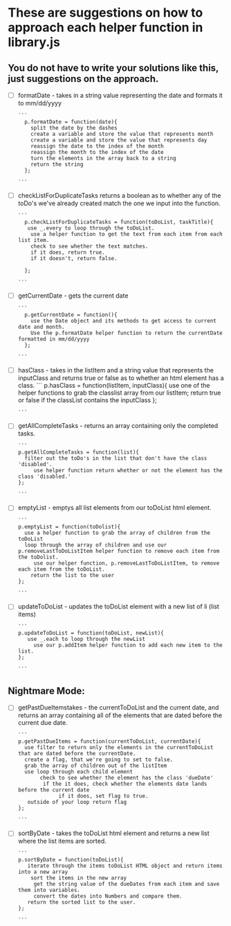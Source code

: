 # These are suggestions on how to approach each helper function in library.js

## You do not have to write your solutions like this, just suggestions on the approach.


* [ ] formatDate - takes in a string value representing the date and formats it to mm/dd/yyyy

      ```
        p.formatDate = function(date){
          split the date by the dashes
          create a variable and store the value that represents month
          create a variable and store the value that represents day
          reassign the date to the index of the month
          reassign the month to the index of the date
          turn the elements in the array back to a string
          return the string
        };

      ```

* [ ] checkListForDuplicateTasks returns a boolean as to whether any of the toDo's we've already created match the one we input into the function.

      ```
        p.checkListForDuplicateTasks = function(toDoList, taskTitle){
         use _.every to loop through the toDoList.
          use a helper function to get the text from each item from each list item.
          check to see whether the text matches.
          if it does, return true.
          if it doesn't, return false.
          
        };

      ```
* [ ] getCurrentDate - gets the current date

      ```
        p.getCurrentDate = function(){
          use the Date object and its methods to get access to current date and month.
          Use the p.formatDate helper function to return the currentDate formatted in mm/dd/yyyy
        };

      ```
* [ ] hasClass - takes in the listItem and a string value that represents the inputClass and returns true or false as to whether an html element has a class.
      ```
      p.hasClass = function(listItem, inputClass){
        use one of the helper functions to grab the classlist array from our listItem;
        return true or false if the classList contains the inputClass
      };

      ```

* [ ] getAllCompleteTasks - returns an array containing only the completed tasks.

      ```
      p.getAllCompleteTasks = function(list){
        filter out the toDo's in the list that don't have the class 'disabled'.
           use helper function return whether or not the element has the class 'disabled.'
      };

      ```

* [ ] emptyList - emptys all list elements from our toDoList html element.

      ```
      p.emptyList = function(toDolist){
        use a helper function to grab the array of children from the toDoList
        loop through the array of children and use our p.removeLastToDoListItem helper function to remove each item from the toDolist.
           use our helper function, p.removeLastToDoListItem, to remove each item from the toDoList.
          return the list to the user
      };

      ```

* [ ] updateToDoList - updates the toDoList element with a new list of li (list items)

      ```
      p.updateToDoList = function(toDoList, newList){
         use _.each to loop through the newList 
           use our p.addItem helper function to add each new item to the list.
      };

      ```

## Nightmare Mode:

* [ ] getPastDueItemstakes -  the currentToDoList and the current date, and returns an array containing all of the elements that are dated before the current due date.

      ```
      p.getPastDueItems = function(currentToDoList, currentDate){
        use filter to return only the elements in the currentToDoList that are dated before the currentDate.
        create a flag, that we're going to set to false.
        grab the array of children out of the listItem
        use loop through each child element
             check to see whether the element has the class 'dueDate'
              if the it does, check whether the elements date lands before the current date
                   if it does, set flag to true.
         outside of your loop return flag   
      };

      ```

* [ ] sortByDate - takes the toDoList html element and returns a new list where the list items are sorted.

      ```
      p.sortByDate = function(toDoList){
         iterate through the items toDoList HTML object and return items into a new array
          sort the items in the new array
           get the string value of the dueDates from each item and save them into variables.
           convert the dates into Numbers and compare them.
         return the sorted list to the user.
      };

      ```

